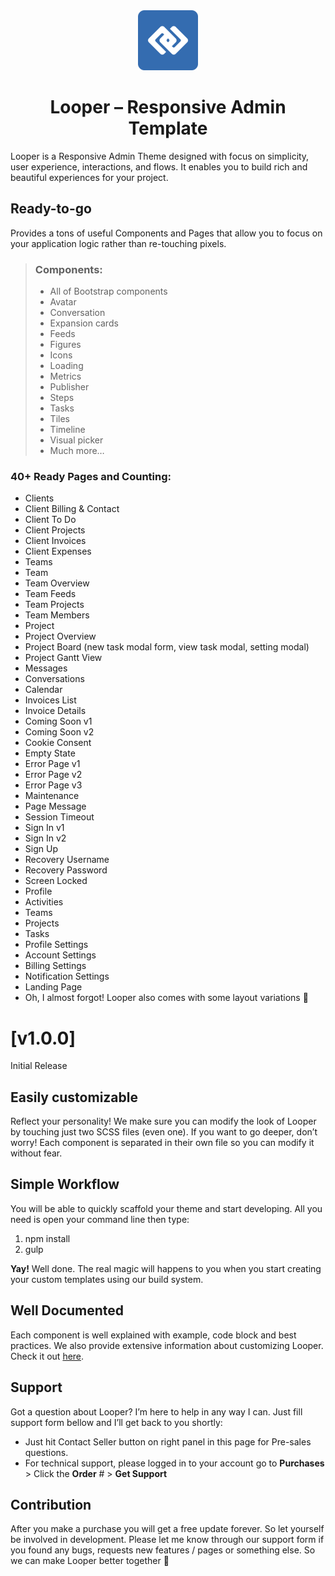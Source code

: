 <div align="center">
	<a href="index.html">
		<img src="https://github.com/billionbd/looper/blob/main/assets/apple-touch-icon.png?raw=true" alt="" width="96px">
  </a>
  <br>
  <h1>Looper – Responsive Admin Template</h1>
</div>
Looper is a Responsive Admin Theme designed with focus on simplicity, user experience, interactions, and flows. It enables you to build rich and beautiful experiences for your project.

## Ready-to-go

Provides a tons of useful Components and Pages that allow you to focus on your application logic rather than re-touching pixels.

> **<h3>Components:</h3>**
>
> - All of Bootstrap components
> - Avatar
> - Conversation
> - Expansion cards
> - Feeds
> - Figures
> - Icons
> - Loading
> - Metrics
> - Publisher
> - Steps
> - Tasks
> - Tiles
> - Timeline
> - Visual picker
> - Much more…

<h3>40+ Ready Pages and Counting:</h3>

- Clients
- Client Billing & Contact
- Client To Do
- Client Projects
- Client Invoices
- Client Expenses
- Teams
- Team
- Team Overview
- Team Feeds
- Team Projects
- Team Members
- Project
- Project Overview
- Project Board (new task modal form, view task modal, setting modal)
- Project Gantt View
- Messages
- Conversations
- Calendar
- Invoices List
- Invoice Details
- Coming Soon v1
- Coming Soon v2
- Cookie Consent
- Empty State
- Error Page v1
- Error Page v2
- Error Page v3
- Maintenance
- Page Message
- Session Timeout
- Sign In v1
- Sign In v2
- Sign Up
- Recovery Username
- Recovery Password
- Screen Locked
- Profile
- Activities
- Teams
- Projects
- Tasks
- Profile Settings
- Account Settings
- Billing Settings
- Notification Settings
- Landing Page
- Oh, I almost forgot! Looper also comes with some layout variations 🙂

# [v1.0.0]
Initial Release

## Easily customizable

Reflect your personality! We make sure you can modify the look of Looper by touching just two SCSS files (even one). If you want to go deeper, don’t worry! Each component is separated in their own file so you can modify it without fear.

## Simple Workflow

You will be able to quickly scaffold your theme and start developing. All you need is open your command line then type:

1. npm install
2. gulp

<b>Yay!</b> Well done. The real magic will happens to you when you start creating your custom templates using our build system.

## Well Documented

Each component is well explained with example, code block and best practices. We also provide extensive information about customizing Looper. Check it out <a href="" target="_blank">here</a>.

## Support

Got a question about Looper? I’m here to help in any way I can. Just fill support form bellow and I’ll get back to you shortly:

- Just hit Contact Seller button on right panel in this page for Pre-sales questions.
- For technical support, please logged in to your account go to <b>Purchases</b> > Click the <b>Order</b> # > <b>Get Support</b>

## Contribution

After you make a purchase you will get a free update forever. So let yourself be involved in development. Please let me know through our support form if you found any bugs, requests new features / pages or something else. So we can make Looper better together 🙂
